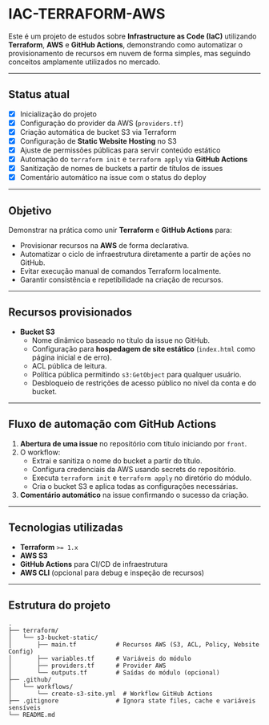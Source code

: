 # IAC-TERRAFORM-AWS

Este é um projeto de estudos sobre **Infrastructure as Code (IaC)** utilizando **Terraform**, **AWS** e **GitHub Actions**, demonstrando como automatizar o provisionamento de recursos em nuvem de forma simples, mas seguindo conceitos amplamente utilizados no mercado.

---

## Status atual

- [x] Inicialização do projeto  
- [x] Configuração do provider da AWS (`providers.tf`)  
- [x] Criação automática de bucket S3 via Terraform  
- [x] Configuração de **Static Website Hosting** no S3  
- [x] Ajuste de permissões públicas para servir conteúdo estático  
- [x] Automação do `terraform init` e `terraform apply` via **GitHub Actions**  
- [x] Sanitização de nomes de buckets a partir de títulos de issues  
- [x] Comentário automático na issue com o status do deploy  

---

## Objetivo

Demonstrar na prática como unir **Terraform** e **GitHub Actions** para:

- Provisionar recursos na **AWS** de forma declarativa.  
- Automatizar o ciclo de infraestrutura diretamente a partir de ações no GitHub.  
- Evitar execução manual de comandos Terraform localmente.  
- Garantir consistência e repetibilidade na criação de recursos.  

---

## Recursos provisionados

- **Bucket S3**  
  - Nome dinâmico baseado no título da issue no GitHub.  
  - Configuração para **hospedagem de site estático** (`index.html` como página inicial e de erro).  
  - ACL pública de leitura.  
  - Política pública permitindo `s3:GetObject` para qualquer usuário.  
  - Desbloqueio de restrições de acesso público no nível da conta e do bucket.

---

## Fluxo de automação com GitHub Actions

1. **Abertura de uma issue** no repositório com título iniciando por `front`.  
2. O workflow:
   - Extrai e sanitiza o nome do bucket a partir do título.  
   - Configura credenciais da AWS usando secrets do repositório.  
   - Executa `terraform init` e `terraform apply` no diretório do módulo.  
   - Cria o bucket S3 e aplica todas as configurações necessárias.  
3. **Comentário automático** na issue confirmando o sucesso da criação.  

---

## Tecnologias utilizadas

- **Terraform** `>= 1.x`  
- **AWS S3**  
- **GitHub Actions** para CI/CD de infraestrutura  
- **AWS CLI** (opcional para debug e inspeção de recursos)  

---

## Estrutura do projeto

```plaintext
.
├── terraform/
│   └── s3-bucket-static/
│       ├── main.tf           # Recursos AWS (S3, ACL, Policy, Website Config)
│       ├── variables.tf      # Variáveis do módulo
│       ├── providers.tf      # Provider AWS
│       └── outputs.tf        # Saídas do módulo (opcional)
├── .github/
│   └── workflows/
│       └── create-s3-site.yml  # Workflow GitHub Actions
├── .gitignore                # Ignora state files, cache e variáveis sensíveis
└── README.md
